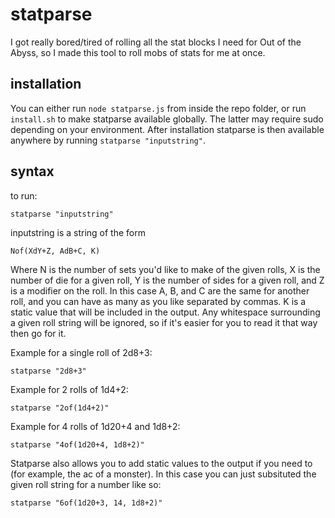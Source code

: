 # statparse

I got really bored/tired of rolling all the stat blocks I need for Out of the Abyss, so I made this tool to roll mobs of stats for me at once.

## installation
You can either run `node statparse.js` from inside the repo folder, or run `install.sh` to make statparse available globally. The latter may require sudo depending on your environment. After installation statparse is then available anywhere by running `statparse "inputstring"`.

## syntax

to run:

`statparse "inputstring"`

inputstring is a string of the form 

`Nof(XdY+Z, AdB+C, K)`

Where N is the number of sets you'd like to make of the given rolls, X is the number of die for a given roll, Y is the number of sides for a given roll, and Z is a modifier on the roll. In this case A, B, and C are the same for another roll, and you can have as many as you like separated by commas. K is a static value that will be included in the output. Any whitespace surrounding a given roll string will be ignored, so if it's easier for you to read it that way then go for it.

Example for a single roll of 2d8+3:

`statparse "2d8+3"`

Example for 2 rolls of 1d4+2:

`statparse "2of(1d4+2)"`

Example for 4 rolls of 1d20+4 and 1d8+2:

`statparse "4of(1d20+4, 1d8+2)"`

Statparse also allows you to add static values to the output if you need to (for example, the ac of a monster). In this case you can just subsituted the given roll string for a number like so:

`statparse "6of(1d20+3, 14, 1d8+2)"`

